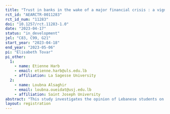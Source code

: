 ```yaml
---
title: "Trust in banks in the wake of a major financial crisis : a vignette survey experiment on Lebanese students"
rct_id: "AEARCTR-0011283"
rct_id_num: "11283"
doi: "10.1257/rct.11283-1.0"
date: "2023-04-17"
status: "in_development"
jel: "C83, C99, G21"
start_year: "2023-04-18"
end_year: "2023-05-06"
pi: "Élisabeth Tovar"
pi_other:
  1:
    - name: Etienne Harb
    - email: etienne.harb@uls.edu.lb
    - affiliation: La Sagesse University
  2:
    - name: Loubna Alsaghir
    - email: loubna.oueidat@usj.edu.lb
    - affiliation: Saint Joseph University
abstract: "This study investigates the opinion of Lebanese students on bank trust in the wake of the recent Lebanese banking crisis. Using a vignette experiment, we explore the causal effects on trust of bank and deposit characteristics. Using an individual post-vignette survey, we explore how trust in banks is also associated with respondent socio-demographic characteristics and attitudinal opinions."
layout: registration
---
```


